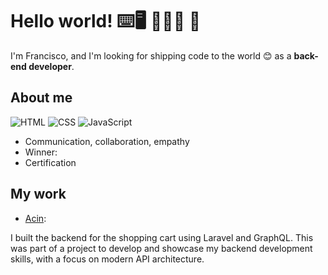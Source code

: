<!---
FranciscoCaldeira/FranciscoCaldeira is a ✨ special ✨ repository because its `README.md` (this file) appears on your GitHub profile.
You can click the Preview link to take a look at your changes.
--->
# Hello world! ⌨️🖥️ 👨🏻‍💻  👋

I'm Francisco, and I'm looking for shipping code to the world 😊 as a **back-end developer**.

## About me

![HTML](https://img.shields.io/badge/-HTML-E34F26?style=flat-square&logo=html5&logoColor=white)
![CSS](https://img.shields.io/badge/-CSS-1572B6?style=flat-square&logo=css3&logoColor=white)
![JavaScript](https://img.shields.io/badge/-JavaScript-F7DF1E?style=flat-square&logo=javascript&logoColor=black)
<!-- ![Python](https://img.shields.io/badge/Python-FFD43B?style=flat-square&logo=python&logoColor=blue) --->

* Communication, collaboration, empathy
* Winner: 
* Certification

## My work

* [Acin](https://acin.pt): 
<!-- link meu --->

I built the backend for the shopping cart using Laravel and GraphQL. This was part of a project to develop and showcase my backend development skills, with a focus on modern API architecture.

<!--  

## 🚀 Countdown to GitHub Universe

**I'm excited to attend GitHub Universe this year!**
Days remaining: <span id="countdown" style="font-size:1.3em; color:#6e40c9; font-weight:bold">##COUNTDOWN##</span>

## Recent posts from [freeCodeCamp](https://www.freecodecamp.org/news/)
🤖 The [`update_readme.py` script](./update_readme.py) and [`update_readme.yml` GitHub Actions workflow](.github/workflows/update_readme.yml) regularly update this list with posts about Python, JavaScript, HTML, CSS, and learning coding.

1. $news_post_1
2. $news_post_2

> [!NOTE]
> This account is maintained by the GitHub Docs team for demonstration purposes.
--->